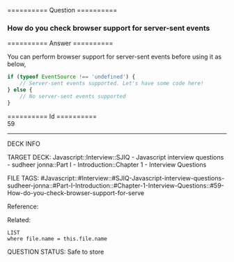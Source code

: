 ========== Question ==========  

### How do you check browser support for server-sent events  

========== Answer ==========  

You can perform browser support for server-sent events before using it as below,

```javascript
if (typeof EventSource !== 'undefined') {
    // Server-sent events supported. Let's have some code here!
} else {
    // No server-sent events supported
}
```

========== Id ==========  
59

---

DECK INFO

TARGET DECK: Javascript::Interview::SJIQ - Javascript interview questions - sudheer jonna::Part I - Introduction::Chapter 1 - Interview Questions

FILE TAGS: #Javascript::#Interview::#SJIQ-Javascript-interview-questions-sudheer-jonna::#Part-I-Introduction::#Chapter-1-Interview-Questions::#59-How-do-you-check-browser-support-for-serve

Reference:

Related:

```dataview
LIST
where file.name = this.file.name
```

QUESTION STATUS: Safe to store
